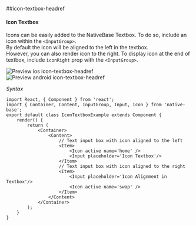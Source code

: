 ##icon-textbox-headref
#### Icon Textbox

Icons can be easily added to the NativeBase Textbox. To do so, include an icon within the <code>&lt;InputGroup></code>. <br />
By default the icon will be aligned to the left in the textbox.<br />
However, you can also render icon to the right. To display icon at the end of textbox, include <code>iconRight</code> prop with the <code>&lt;InputGroup></code>.

![Preview ios icon-textbox-headref](https://github.com/GeekyAnts/NativeBase-KitchenSink/raw/master/screenshots/ios/iconInput.png)
![Preview android icon-textbox-headref](https://github.com/GeekyAnts/NativeBase-KitchenSink/raw/master/screenshots/android/iconInput.png)

*Syntax*        
<pre class="line-numbers"><code class="language-jsx">import React, { Component } from 'react';
import { Container, Content, InputGroup, Input, Icon } from 'native-base';
export default class IconTextboxExample extends Component {
    render() {
        return (
            &lt;Container>
                &lt;Content>
                    // Text input box with icon aligned to the left
                    &lt;Item>
                        &lt;Icon active name='home' />
                        &lt;Input placeholder='Icon Textbox'/>
                    &lt;/Item>
                    // Text input box with icon aligned to the right
                    &lt;Item>
                        &lt;Input placeholder='Icon Alignment in Textbox'/>
                        &lt;Icon active name='swap' />
                    &lt;/Item>
                &lt;/Content>
            &lt;/Container>
        );
    }
}</code></pre><br />
